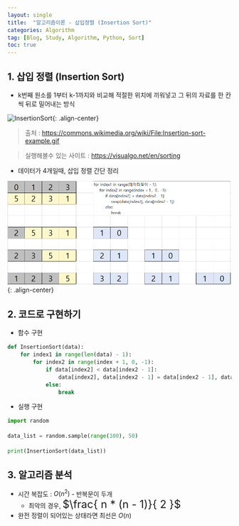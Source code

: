 ```yaml
---
layout: single
title:  "알고리즘이론 - 삽입정렬 (Insertion Sort)"
categories: Algorithm
tag: [Blog, Study, Algorithm, Python, Sort]
toc: true
---
```


## 1. 삽입 정렬 (Insertion Sort)
* k번째 원소를 1부터 k-1까지와 비교해 적절한 위치에 끼워넣고 그 뒤의 자료를 한 칸씩 뒤로 밀어내는 방식

![InsertionSort](https://upload.wikimedia.org/wikipedia/commons/9/9c/Insertion-sort-example.gif){: .align-center}
> 출처 : <https://commons.wikimedia.org/wiki/File:Insertion-sort-example.gif>

> 실행해볼수 있는 사이트 : <https://visualgo.net/en/sorting>

* 데이터가 4개일때, 삽입 정렬 간단 정리

![Insertion Sort](/images/2023-01-02-SortingAlgorithm-InsertionSort_posting/InsertionSort_Simply.png){: .align-center}

## 2. 코드로 구현하기

* 함수 구현
  
```python
def InsertionSort(data):
    for index1 in range(len(data) - 1):
        for index2 in range(index + 1, 0, -1):
            if data[index2] < data[index2 - 1]:
                data[index2], data[index2 - 1] = data[index2 - 1], data[index2]
            else:
                break
```

* 실행 구현

```python
import random

data_list = random.sample(range(100), 50)

print(InsertionSort(data_list))
```

## 3. 알고리즘 분석

* 시간 복잡도 : $O(n^2)$ - 반복문이 두개
  * 최악의 경우, <font size=5em>$\frac{ n * (n - 1)}{ 2 }$</font>
* 완전 정렬이 되어있는 상태라면 최선은 $O(n)$